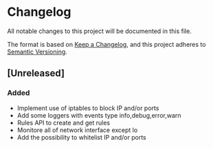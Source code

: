 # Changelog

All notable changes to this project will be documented in this file.

The format is based on [Keep a Changelog](https://keepachangelog.com/en/1.1.0/),
and this project adheres to [Semantic Versioning](https://semver.org/spec/v2.0.0.html).

## [Unreleased]

### Added

- Implement use of iptables to block IP and/or ports
- Add some loggers with events type info,debug,error,warn
- Rules API to create and get rules
- Monitore all of network interface except lo
- Add the possibility to whitelist IP and/or ports
